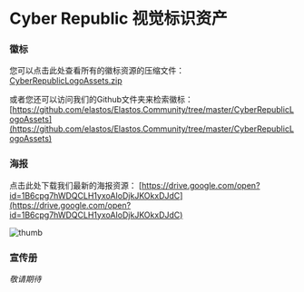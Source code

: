 
# Cyber Republic 视觉标识资产 

### 徽标

您可以点击此处查看所有的徽标资源的压缩文件： [CyberRepublicLogoAssets.zip](https://raw.githubusercontent.com/elastos/Elastos.Community/master/CyberRepublicLogoAssets/CyberRepublicLogoAssets.zip)

或者您还可以访问我们的Github文件夹来检索徽标：[https://github.com/elastos/Elastos.Community/tree/master/CyberRepublicLogoAssets](https://github.com/elastos/Elastos.Community/tree/master/CyberRepublicLogoAssets)


### 海报

点击此处下载我们最新的海报资源： [https://drive.google.com/open?id=1B6cpg7hWDQCLH1yxoAIoDjkJKOkxDJdC](https://drive.google.com/open?id=1B6cpg7hWDQCLH1yxoAIoDjkJKOkxDJdC)

![thumb](https://raw.githubusercontent.com/elastos/Elastos.Community/master/CyberRepublicLogoAssets/ElastosBanner_01-sm.png ':width=300')


### 宣传册

*敬请期待*
